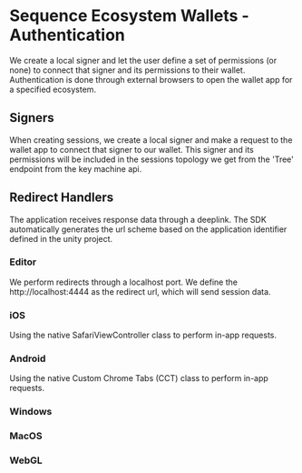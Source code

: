 # Sequence Ecosystem Wallets - Authentication

We create a local signer and let the user define a set of permissions (or none) to connect that signer and its
permissions to their wallet. Authentication is done through external browsers to open the wallet app for
a specified ecosystem.

## Signers

When creating sessions, we create a local signer and make a request to the wallet app to connect that signer
to our wallet. This signer and its permissions will be included in the sessions topology we get from the 'Tree'
endpoint from the key machine api.

## Redirect Handlers

The application receives response data through a deeplink. 
The SDK automatically generates the url scheme based on the application identifier defined in the unity project.

### Editor

We perform redirects through a localhost port. We define the http://localhost:4444 as the redirect url, which will
send session data.

### iOS

Using the native SafariViewController class to perform in-app requests.

### Android

Using the native Custom Chrome Tabs (CCT) class to perform in-app requests.

### Windows



### MacOS



### WebGL
